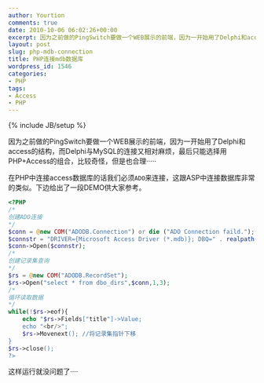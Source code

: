 ```yaml
---
author: Yourtion
comments: true
date: 2010-10-06 06:02:26+00:00
excerpt: 因为之前做的PingSwitch要做一个WEB展示的前端，因为一开始用了Delphi和access的结构，而Delphi与MySQL的连接又相对麻烦，最后只能选择用PHP+Access的组合，比较奇怪，但是也合理·····在PHP中连接access数据库的话我们必须ADO来连接，这跟ASP中连接数据库非常的类似。下边给出了一段DEMO供大家参考。
layout: post
slug: php-mdb-connection
title: PHP连接mdb数据库
wordpress_id: 1546
categories:
- PHP
tags:
- Access
- PHP
---
```

{% include JB/setup %}

因为之前做的PingSwitch要做一个WEB展示的前端，因为一开始用了Delphi和access的结构，而Delphi与MySQL的连接又相对麻烦，最后只能选择用PHP+Access的组合，比较奇怪，但是也合理·····

在PHP中连接access数据库的话我们必须```ADO```来连接，这跟ASP中连接数据库非常的类似。下边给出了一段DEMO供大家参考。

```php
<?PHP
/*
创建ADO连接
*/
$conn = @new COM("ADODB.Connection") or die ("ADO Connection faild.");
$connstr = "DRIVER={Microsoft Access Driver (*.mdb)}; DBQ=" . realpath("DATUM/cnbt.mdb");
$conn->Open($connstr);
/*
创建记录集查询
*/
$rs = @new COM("ADODB.RecordSet");
$rs->Open("select * from dbo_dirs",$conn,1,3);
/*
循环读取数据
*/
while(!$rs->eof){
	echo "$rs->Fields["title"]->Value;
	echo "<br/>";
	$rs->Movenext(); //将记录集指针下移
}
$rs->close();
?>
```

这样运行就没问题了····
